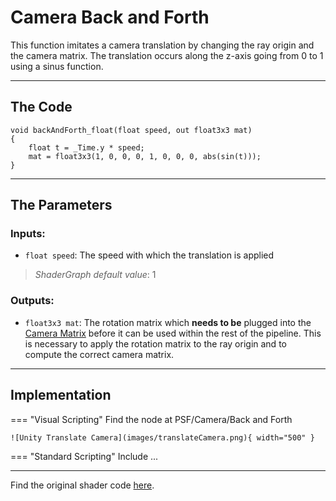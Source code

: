 # Camera Back and Forth

This function imitates a camera translation by changing the ray origin and the camera matrix. The translation occurs along the z-axis going from 0 to 1 using a sinus function.

---

## The Code

``` hlsl
void backAndForth_float(float speed, out float3x3 mat)
{
    float t = _Time.y * speed;
    mat = float3x3(1, 0, 0, 0, 1, 0, 0, 0, abs(sin(t)));
}
```

---

## The Parameters

### Inputs:
- ```float speed```: The speed with which the translation is applied
> *ShaderGraph default value*: 1

### Outputs:
- ```float3x3 mat```: The rotation matrix which __needs to be__ plugged into the [Camera Matrix](unity/cameraMatrix.md) before it can be used within the rest of the pipeline. This is necessary to apply the rotation matrix to the ray origin and to compute the correct camera matrix.

---

## Implementation

=== "Visual Scripting"
    Find the node at PSF/Camera/Back and Forth

    ![Unity Translate Camera](images/translateCamera.png){ width="500" }

=== "Standard Scripting"
    Include ...

---

Find the original shader code [here](unity/cameraMatrix.md).